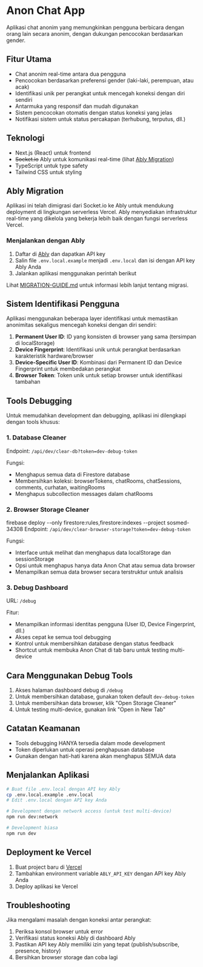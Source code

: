 # Anon Chat App

Aplikasi chat anonim yang memungkinkan pengguna berbicara dengan orang lain secara anonim, dengan dukungan pencocokan berdasarkan gender.

## Fitur Utama

- Chat anonim real-time antara dua pengguna
- Pencocokan berdasarkan preferensi gender (laki-laki, perempuan, atau acak)
- Identifikasi unik per perangkat untuk mencegah koneksi dengan diri sendiri
- Antarmuka yang responsif dan mudah digunakan
- Sistem pencocokan otomatis dengan status koneksi yang jelas
- Notifikasi sistem untuk status percakapan (terhubung, terputus, dll.)

## Teknologi

- Next.js (React) untuk frontend
- ~~Socket.io~~ Ably untuk komunikasi real-time (lihat [Ably Migration](#ably-migration))
- TypeScript untuk type safety
- Tailwind CSS untuk styling

## Ably Migration

Aplikasi ini telah dimigrasi dari Socket.io ke Ably untuk mendukung deployment di lingkungan serverless Vercel. Ably menyediakan infrastruktur real-time yang dikelola yang bekerja lebih baik dengan fungsi serverless Vercel.

### Menjalankan dengan Ably

1. Daftar di [Ably](https://ably.com/) dan dapatkan API key
2. Salin file `.env.local.example` menjadi `.env.local` dan isi dengan API key Ably Anda
3. Jalankan aplikasi menggunakan perintah berikut

Lihat [MIGRATION-GUIDE.md](./MIGRATION-GUIDE.md) untuk informasi lebih lanjut tentang migrasi.

## Sistem Identifikasi Pengguna

Aplikasi menggunakan beberapa layer identifikasi untuk memastikan anonimitas sekaligus mencegah koneksi dengan diri sendiri:

1. **Permanent User ID**: ID yang konsisten di browser yang sama (tersimpan di localStorage)
2. **Device Fingerprint**: Identifikasi unik untuk perangkat berdasarkan karakteristik hardware/browser
3. **Device-Specific User ID**: Kombinasi dari Permanent ID dan Device Fingerprint untuk membedakan perangkat
4. **Browser Token**: Token unik untuk setiap browser untuk identifikasi tambahan

## Tools Debugging

Untuk memudahkan development dan debugging, aplikasi ini dilengkapi dengan tools khusus:

### 1. Database Cleaner

Endpoint: `/api/dev/clear-db?token=dev-debug-token`

Fungsi:
- Menghapus semua data di Firestore database
- Membersihkan koleksi: browserTokens, chatRooms, chatSessions, comments, curhatan, waitingRooms
- Menghapus subcollection messages dalam chatRooms

### 2. Browser Storage Cleaner
firebase deploy --only firestore:rules,firestore:indexes --project sosmed-34308
Endpoint: `/api/dev/clear-browser-storage?token=dev-debug-token`

Fungsi:
- Interface untuk melihat dan menghapus data localStorage dan sessionStorage
- Opsi untuk menghapus hanya data Anon Chat atau semua data browser
- Menampilkan semua data browser secara terstruktur untuk analisis

### 3. Debug Dashboard

URL: `/debug`

Fitur:
- Menampilkan informasi identitas pengguna (User ID, Device Fingerprint, dll.)
- Akses cepat ke semua tool debugging
- Kontrol untuk membersihkan database dengan status feedback
- Shortcut untuk membuka Anon Chat di tab baru untuk testing multi-device

## Cara Menggunakan Debug Tools

1. Akses halaman dashboard debug di `/debug`
2. Untuk membersihkan database, gunakan token default `dev-debug-token`
3. Untuk membersihkan data browser, klik "Open Storage Cleaner"
4. Untuk testing multi-device, gunakan link "Open in New Tab"

## Catatan Keamanan

- Tools debugging HANYA tersedia dalam mode development
- Token diperlukan untuk operasi penghapusan database 
- Gunakan dengan hati-hati karena akan menghapus SEMUA data

## Menjalankan Aplikasi

```bash
# Buat file .env.local dengan API key Ably
cp .env.local.example .env.local
# Edit .env.local dengan API key Anda

# Development dengan network access (untuk test multi-device)
npm run dev:network

# Development biasa
npm run dev
```

## Deployment ke Vercel

1. Buat project baru di [Vercel](https://vercel.com/)
2. Tambahkan environment variable `ABLY_API_KEY` dengan API key Ably Anda
3. Deploy aplikasi ke Vercel

## Troubleshooting

Jika mengalami masalah dengan koneksi antar perangkat:
1. Periksa konsol browser untuk error
2. Verifikasi status koneksi Ably di dashboard Ably
3. Pastikan API key Ably memiliki izin yang tepat (publish/subscribe, presence, history)
4. Bersihkan browser storage dan coba lagi